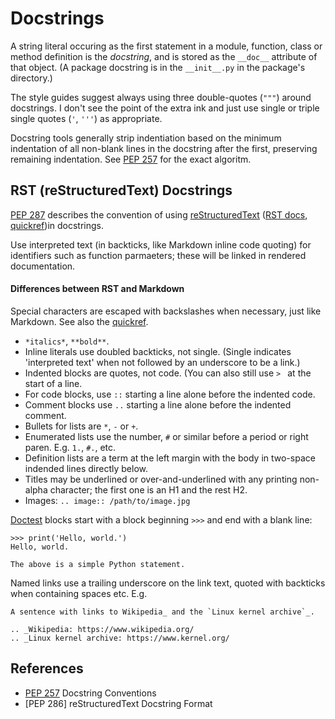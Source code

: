 Docstrings
==========

A string literal occuring as the first statement in a module,
function, class or method definition is the _docstring_, and is stored
as the `__doc__` attribute of that object. (A package docstring is in
the `__init__.py` in the package's directory.)

The style guides suggest always using three double-quotes (`"""`)
around docstrings. I don't see the point of the extra ink and just use
single or triple single quotes (`'`, `'''`) as appropriate.

Docstring tools generally strip indentiation based on the minimum
indentation of all non-blank lines in the docstring after the first,
preserving remaining indentation. See [PEP 257] for the exact
algoritm.


RST (reStructuredText) Docstrings
---------------------------------

[PEP 287] describes the convention of using [reStructuredText] ([RST
docs], [quickref])in docstrings.

Use interpreted text (in backticks, like Markdown inline code quoting)
for identifiers such as function parmaeters; these will be linked in
rendered documentation.

#### Differences between RST and Markdown

Special characters are escaped with backslashes when necessary, just
like Markdown. See also the [quickref].

- `*italics*`, `**bold**`.
- Inline literals use doubled backticks, not single. (Single indicates
  'interpreted text' when not followed by an underscore to be a link.)
- Indented blocks are quotes, not code. (You can also still use `> `
  at the start of a line.
- For code blocks, use `::` starting a line alone before the indented
  code.
- Comment blocks use `..` starting a line alone before the indented
  comment.
- Bullets for lists are `*`, `-` or `+`.
- Enumerated lists use the number, `#` or similar before a period or
  right paren. E.g. `1.`, `#.`, etc.
- Definition lists are a term at the left margin with the body in
  two-space indended lines directly below.
- Titles may be underlined or over-and-underlined with any printing
  non-alpha character; the first one is an H1 and the rest H2.
- Images: `.. image:: /path/to/image.jpg`

[Doctest] blocks start with a block beginning `>>>` and end with a blank
line:

    >>> print('Hello, world.')
    Hello, world.

    The above is a simple Python statement.

Named links use a trailing underscore on the link text, quoted with
backticks when containing spaces etc. E.g.

    A sentence with links to Wikipedia_ and the `Linux kernel archive`_.

    .. _Wikipedia: https://www.wikipedia.org/
    .. _Linux kernel archive: https://www.kernel.org/


References
----------

* [PEP 257] Docstring Conventions
* [PEP 286] reStructuredText Docstring Format



[PEP 257]: https://www.python.org/dev/peps/pep-0257/
[PEP 287]: https://www.python.org/dev/peps/pep-0287/
[RST docs]: http://docutils.sourceforge.net/rst.html
[doctest]: http://www.python.org/doc/current/lib/module-doctest.html
[quickref]: http://docutils.sourceforge.net/docs/user/rst/quickref.html
[reStructuredText]: https://en.wikipedia.org/wiki/ReStructuredText
